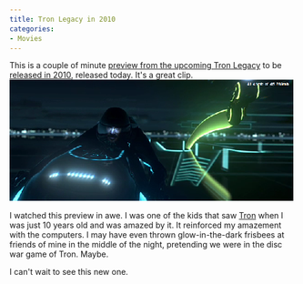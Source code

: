 ```yaml
---
title: Tron Legacy in 2010
categories:
- Movies
---
```


This is a couple of minute [preview from the upcoming Tron Legacy](http://www.flynnlives.com/media/video/0xendgame.aspx) to be [released in 2010](http://www.imdb.com/title/tt1104001/), released today. It's a great clip.
[![Tron-Legacy-Snapshot](/assets/posts/2009/Tron-Legacy-Snapshot.png)](http://www.flynnlives.com/media/video/0xendgame.aspx)

I watched this preview in awe. I was one of the kids that saw [Tron](http://www.imdb.com/title/tt0084827/) when I was just 10 years old and was amazed by it. It reinforced my amazement with the computers. I may have even thrown glow-in-the-dark frisbees at friends of mine in the middle of the night, pretending we were in the disc war game of Tron. Maybe.

I can't wait to see this new one.
